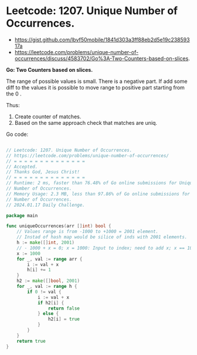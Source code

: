 # Leetcode: 1207. Unique Number of Occurrences.

- https://gist.github.com/lbvf50mobile/1841d303a3ff88eb2d5e19c23859317a
- https://leetcode.com/problems/unique-number-of-occurrences/discuss/4583702/Go%3A-Two-Counters-based-on-slices.

**Go: Two Counters based on slices.**

The range of possible values is small. There is a negative part. If add some
diff to the values it is possible to move range to positive part starting from
the 0 .

Thus:

1. Create counter of matches.
2. Based on the same approach check that matches are uniq.


Go code:
```Go

// Leetcode: 1207. Unique Number of Occurrences.
// https://leetcode.com/problems/unique-number-of-occurrences/
// = = = = = = = = = = = = = =
// Accepted.
// Thanks God, Jesus Christ!
// = = = = = = = = = = = = = =
// Runtime: 2 ms, faster than 76.48% of Go online submissions for Unique
// Number of Occurrences.
// Memory Usage: 2.3 MB, less than 97.86% of Go online submissions for Unique
// Number of Occurrences.
// 2024.01.17 Daily Challenge.

package main

func uniqueOccurrences(arr []int) bool {
	// Values range is from -1000 to +1000 = 2001 element.
	// Instad of hash map would be silice of inds with 2001 elements.
	h := make([]int, 2001)
	// - 1000 + x = 0; x = 1000: Input to index; need to add x; x == 1000;
	x := 1000
	for _, val := range arr {
		i := val + x
		h[i] += 1
	}
	h2 := make([]bool, 2001)
	for _, val := range h {
		if 0 != val {
			i := val + x
			if h2[i] {
				return false
			} else {
				h2[i] = true
			}
		}
	}
	return true
}
```
